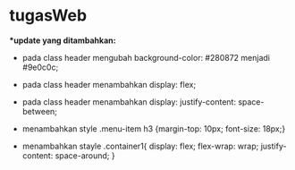 # tugasWeb

**\*update yang ditambahkan:**
* pada class header mengubah background-color: #280872 menjadi #9e0c0c;
* pada class header menambahkan display: flex;
* pada class header menambahkan display: justify-content: space-between;

* menambahkan style .menu-item h3 {margin-top: 10px; font-size: 18px;}
* menambahkan stayle .container1{
                        display: flex;
                        flex-wrap: wrap;
                        justify-content: space-around;
                    }
